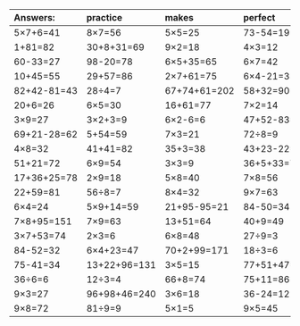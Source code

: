 | Answers: | practice | makes | perfect | ! |
| :--- | :--- | :--- | :--- | :--- |
| 5×7+6=41 | 8×7=56 | 5×5=25 | 73-54=19 | 5×6+94=124 | 
| 1+81=82 | 30+8+31=69 | 9×2=18 | 4×3=12 | 46-44=2 | 
| 60-33=27 | 98-20=78 | 6×5+35=65 | 6×7=42 | 72÷9=8 | 
| 10+45=55 | 29+57=86 | 2×7+61=75 | 6×4-21=3 | 14+14=28 | 
| 82+42-81=43 | 28÷4=7 | 67+74+61=202 | 58+32=90 | 6×7+2=44 | 
| 20+6=26 | 6×5=30 | 16+61=77 | 7×2=14 | 5×3=15 | 
| 3×9=27 | 3×2+3=9 | 6×2-6=6 | 47+52-83=16 | 40+46=86 | 
| 69+21-28=62 | 5+54=59 | 7×3=21 | 72÷8=9 | 52-26=26 | 
| 4×8=32 | 41+41=82 | 35+3=38 | 43+23-22=44 | 11-8=3 | 
| 51+21=72 | 6×9=54 | 3×3=9 | 36+5+33=74 | 23+40+3=66 | 
| 17+36+25=78 | 2×9=18 | 5×8=40 | 7×8=56 | 70+6=76 | 
| 22+59=81 | 56÷8=7 | 8×4=32 | 9×7=63 | 85-16=69 | 
| 6×4=24 | 5×9+14=59 | 21+95-95=21 | 84-50=34 | 73+18=91 | 
| 7×8+95=151 | 7×9=63 | 13+51=64 | 40+9=49 | 5×5-23=2 | 
| 3×7+53=74 | 2×3=6 | 6×8=48 | 27÷9=3 | 86-84=2 | 
| 84-52=32 | 6×4+23=47 | 70+2+99=171 | 18÷3=6 | 32+77+19=128 | 
| 75-41=34 | 13+22+96=131 | 3×5=15 | 77+51+47=175 | 15÷3=5 | 
| 36÷6=6 | 12÷3=4 | 66+8=74 | 75+11=86 | 5×7=35 | 
| 9×3=27 | 96+98+46=240 | 3×6=18 | 36-24=12 | 70+49+66=185 | 
| 9×8=72 | 81÷9=9 | 5×1=5 | 9×5=45 | 24+63=87 | 
